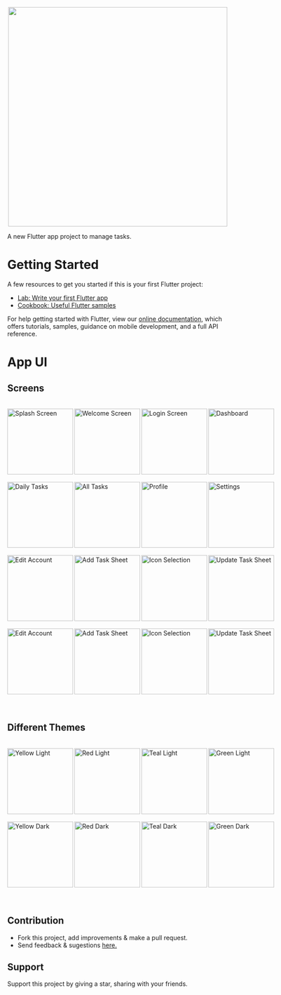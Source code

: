 <p align="center">
<img src="https://raw.githubusercontent.com/JobinBiju/Taskly/main/assets/readmeFiles/TasklyCover.png" width=500>
</p>

A new Flutter app project to manage tasks.

# Getting Started

A few resources to get you started if this is your first Flutter project:

- [Lab: Write your first Flutter app](https://flutter.dev/docs/get-started/codelab)
- [Cookbook: Useful Flutter samples](https://flutter.dev/docs/cookbook)

For help getting started with Flutter, view our
[online documentation](https://flutter.dev/docs), which offers tutorials,
samples, guidance on mobile development, and a full API reference.

# App UI

## Screens

<br>

<div style="display: flex; justify-content: space-around">
<img align="left" alt="Splash Screen" src="https://raw.githubusercontent.com/JobinBiju/Taskly/main/assets/readmeFiles/splash.jpg" width="150px" />  
<img align="left" alt="Welcome Screen" src="https://raw.githubusercontent.com/JobinBiju/Taskly/main/assets/readmeFiles/welcome.jpg" width="150px" />
<img align="left" alt="Login Screen" src="https://raw.githubusercontent.com/JobinBiju/Taskly/main/assets/readmeFiles/login.jpg" width="150px" />
<img align="left" alt="Dashboard" src="https://raw.githubusercontent.com/JobinBiju/Taskly/main/assets/readmeFiles/yellowLight.jpg" width="150px" />

</div>

<br>

<div style="display: flex; justify-content: space-around">
<img align="left" alt="Daily Tasks" src="https://raw.githubusercontent.com/JobinBiju/Taskly/main/assets/readmeFiles/dailyTasks.jpg" width="150px" />  
<img align="left" alt="All Tasks" src="https://raw.githubusercontent.com/JobinBiju/Taskly/main/assets/readmeFiles/allTasks.jpg" width="150px" />
<img align="left" alt="Profile" src="https://raw.githubusercontent.com/JobinBiju/Taskly/main/assets/readmeFiles/profile.jpg" width="150px" />
<img align="left" alt="Settings" src="https://raw.githubusercontent.com/JobinBiju/Taskly/main/assets/readmeFiles/settings.jpg" width="150px" />

</div>

<br>

<div style="display: flex; justify-content: space-around">
<img align="left" alt="Edit Account" src="https://raw.githubusercontent.com/JobinBiju/Taskly/main/assets/readmeFiles/editAccount.jpg" width="150px" />  
<img align="left" alt="Add Task Sheet" src="https://raw.githubusercontent.com/JobinBiju/Taskly/main/assets/readmeFiles/addTaskFn.jpg" width="150px" />
<img align="left" alt="Icon Selection" src="https://raw.githubusercontent.com/JobinBiju/Taskly/main/assets/readmeFiles/iconSelection.jpg" width="150px" />
<img align="left" alt="Update Task Sheet" src="https://raw.githubusercontent.com/JobinBiju/Taskly/main/assets/readmeFiles/updateTaskFn.jpg" width="150px" />

</div>
<br>

<div style="display: flex; justify-content: space-around">
<img align="left" alt="Edit Account" src="https://raw.githubusercontent.com/JobinBiju/Taskly/main/assets/readmeFiles/editOption.jpg" width="150px" />  
<img align="left" alt="Add Task Sheet" src="https://raw.githubusercontent.com/JobinBiju/Taskly/main/assets/readmeFiles/deleteOption.jpg" width="150px" />
<img align="left" alt="Icon Selection" src="https://raw.githubusercontent.com/JobinBiju/Taskly/main/assets/readmeFiles/confirmDelete.jpg" width="150px" />
<img align="left" alt="Update Task Sheet" src="https://raw.githubusercontent.com/JobinBiju/Taskly/main/assets/readmeFiles/confirmLogOut.jpg" width="150px" />

</div>
<br>

<br>

## Different Themes

<br>

<div style="display: flex; justify-content: space-around">
<img align="left" alt="Yellow Light" src="https://raw.githubusercontent.com/JobinBiju/Taskly/main/assets/readmeFiles/yellowLight.jpg" width="150px" />  
<img align="left" alt="Red Light" src="https://raw.githubusercontent.com/JobinBiju/Taskly/main/assets/readmeFiles/redLight.jpg" width="150px" />
<img align="left" alt="Teal Light" src="https://raw.githubusercontent.com/JobinBiju/Taskly/main/assets/readmeFiles/tealLight.jpg" width="150px" />
<img align="left" alt="Green Light" src="https://raw.githubusercontent.com/JobinBiju/Taskly/main/assets/readmeFiles/greenLight.jpg" width="150px" />

</div>

<br>

<div style="display: flex; justify-content: space-around">
<img align="left" alt="Yellow Dark" src="https://raw.githubusercontent.com/JobinBiju/Taskly/main/assets/readmeFiles/yellowDark.jpg" width="150px" />  
<img align="left" alt="Red Dark" src="https://raw.githubusercontent.com/JobinBiju/Taskly/main/assets/readmeFiles/redDark.jpg" width="150px" />
<img align="left" alt="Teal Dark" src="https://raw.githubusercontent.com/JobinBiju/Taskly/main/assets/readmeFiles/tealDark.jpg" width="150px" />
<img align="left" alt="Green Dark" src="https://raw.githubusercontent.com/JobinBiju/Taskly/main/assets/readmeFiles/greenDark.jpg" width="150px" />

</div>
<br>

<br>

## Contribution

- Fork this project, add improvements & make a pull request.
- Send feedback & sugestions [here.](https://wa.me/918281392010/)

## Support

Support this project by giving a star, sharing with your friends.
